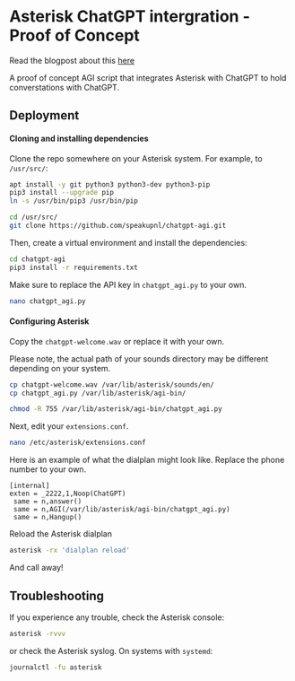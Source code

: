 # Asterisk ChatGPT intergration -  Proof of Concept

Read the blogpost about this [here](https://developer.speakup.nl/asterisk-meets-chatgpt-enhancing-telecommunications-with-ai/)

A proof of concept AGI script that integrates Asterisk with ChatGPT to hold converstations with ChatGPT.

## Deployment
#### Cloning and installing dependencies
Clone the repo somewhere on your Asterisk system. For example, to `/usr/src/`:
```bash
apt install -y git python3 python3-dev python3-pip
pip3 install --upgrade pip
ln -s /usr/bin/pip3 /usr/bin/pip

cd /usr/src/
git clone https://github.com/speakupnl/chatgpt-agi.git
```

Then, create a virtual environment and install the dependencies:

```bash
cd chatgpt-agi
pip3 install -r requirements.txt
```

Make sure to replace the API key in `chatgpt_agi.py` to your own. 

```bash
nano chatgpt_agi.py
```

#### Configuring Asterisk
Copy the `chatgpt-welcome.wav` or replace it with your own.

Please note, the actual path of your sounds directory may be different depending on your system.

```bash
cp chatgpt-welcome.wav /var/lib/asterisk/sounds/en/
cp chatgpt_agi.py /var/lib/asterisk/agi-bin/

chmod -R 755 /var/lib/asterisk/agi-bin/chatgpt_agi.py
```

Next, edit your `extensions.conf`. 

```bash
nano /etc/asterisk/extensions.conf
```

Here is an example of what the dialplan might look like. Replace the phone number to your own.

```
[internal]
exten = _2222,1,Noop(ChatGPT)
 same = n,answer()
 same = n,AGI(/var/lib/asterisk/agi-bin/chatgpt_agi.py)
 same = n,Hangup()
```

Reload the Asterisk dialplan

```bash
asterisk -rx 'dialplan reload'
```

And call away!


## Troubleshooting
If you experience any trouble, check the Asterisk console:

```bash
asterisk -rvvv
```

or check the Asterisk syslog. On systems with `systemd`:

```bash
journalctl -fu asterisk
```
